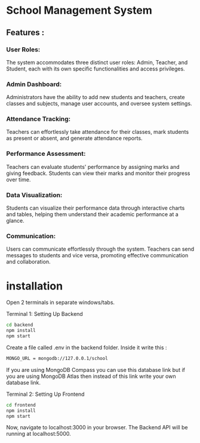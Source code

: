 # School Management System
## Features :
   ### User Roles: 
   The system accommodates three distinct user roles: Admin, Teacher, and Student, each with its own specific functionalities and access privileges.

   ### Admin Dashboard:
   Administrators have the ability to add new students and teachers, create classes and subjects, manage user accounts, and oversee system settings.

   ### Attendance Tracking:
   Teachers can effortlessly take attendance for their classes, mark students as present or absent, and generate attendance reports.

   ### Performance Assessment:
   Teachers can evaluate students' performance by assigning marks and giving feedback. Students can view their marks and monitor their progress over time.

   ### Data Visualization:
   Students can visualize their performance data through interactive charts and tables, helping them understand their academic performance at a glance.

   ### Communication:
   Users can communicate effortlessly through the system. Teachers can send messages to students and vice versa, promoting effective communication and collaboration.

# installation
Open 2 terminals in separate windows/tabs.

Terminal 1: Setting Up Backend
```sh
cd backend
npm install
npm start
```
Create a file called .env in the backend folder. Inside it write this :
```sh
MONGO_URL = mongodb://127.0.0.1/school
```

If you are using MongoDB Compass you can use this database link but if you are using MongoDB Atlas then instead of this link write your own database link.

Terminal 2: Setting Up Frontend

```sh
cd frontend
npm install
npm start
```

Now, navigate to localhost:3000 in your browser. The Backend API will be running at localhost:5000.


